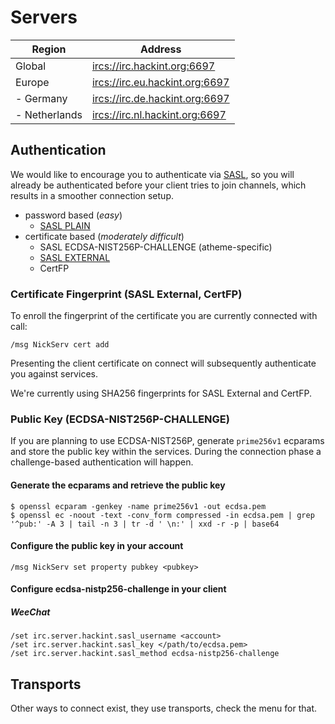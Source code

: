 # Servers

| Region        | Address                           |
|---------------|----------------------------------|
| Global        | <ircs://irc.hackint.org:6697>    |
| Europe        | <ircs://irc.eu.hackint.org:6697> |
| - Germany     | <ircs://irc.de.hackint.org:6697> |
| - Netherlands | <ircs://irc.nl.hackint.org:6697> |

## Authentication

We would like to encourage you to authenticate via [SASL], so you will
already be authenticated before your client tries to join channels,
which results in a smoother connection setup.

- password based (*easy*)
  - [SASL PLAIN]
- certificate based (*moderately difficult*)
  - SASL ECDSA-NIST256P-CHALLENGE (atheme-specific)
  - [SASL EXTERNAL]
  - CertFP

### Certificate Fingerprint (SASL External, CertFP)

To enroll the fingerprint of the certificate you are currently connected
with call:

```
/msg NickServ cert add
```

Presenting the client certificate on connect will subsequently
authenticate you against services.

We're currently using SHA256 fingerprints for SASL External and CertFP.

### Public Key (ECDSA-NIST256P-CHALLENGE)

If you are planning to use ECDSA-NIST256P, generate `prime256v1` ecparams
and store the public key within the services. During the connection phase
a challenge-based authentication will happen.

#### Generate the ecparams and retrieve the public key

```
$ openssl ecparam -genkey -name prime256v1 -out ecdsa.pem
$ openssl ec -noout -text -conv_form compressed -in ecdsa.pem | grep '^pub:' -A 3 | tail -n 3 | tr -d ' \n:' | xxd -r -p | base64
```

#### Configure the public key in your account

```
/msg NickServ set property pubkey <pubkey>
```

#### Configure ecdsa-nistp256-challenge in your client

##### WeeChat

```
/set irc.server.hackint.sasl_username <account>
/set irc.server.hackint.sasl_key </path/to/ecdsa.pem>
/set irc.server.hackint.sasl_method ecdsa-nistp256-challenge
```

## Transports

Other ways to connect exist, they use transports, check the menu for that.

[SASL]: https://ircv3.net/docs/sasl-mechs
[SASL PLAIN]: https://tools.ietf.org/search/rfc4616
[SASL EXTERNAL]: https://tools.ietf.org/html/rfc4422#appendix-A
